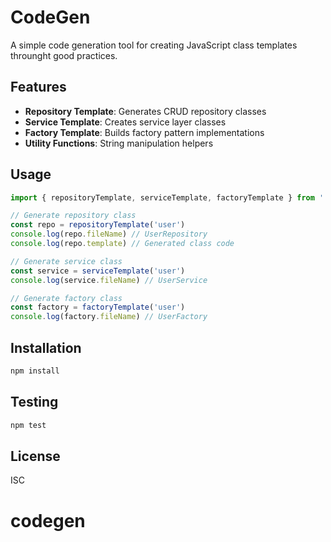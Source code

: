 # CodeGen

A simple code generation tool for creating JavaScript class templates throunght good practices.

## Features

- **Repository Template**: Generates CRUD repository classes
- **Service Template**: Creates service layer classes  
- **Factory Template**: Builds factory pattern implementations
- **Utility Functions**: String manipulation helpers

## Usage

```javascript
import { repositoryTemplate, serviceTemplate, factoryTemplate } from './src/templates/index.js'

// Generate repository class
const repo = repositoryTemplate('user')
console.log(repo.fileName) // UserRepository
console.log(repo.template) // Generated class code

// Generate service class
const service = serviceTemplate('user')
console.log(service.fileName) // UserService

// Generate factory class
const factory = factoryTemplate('user')
console.log(factory.fileName) // UserFactory
```

## Installation

```bash
npm install
```

## Testing

```bash
npm test
```

## License

ISC
# codegen
